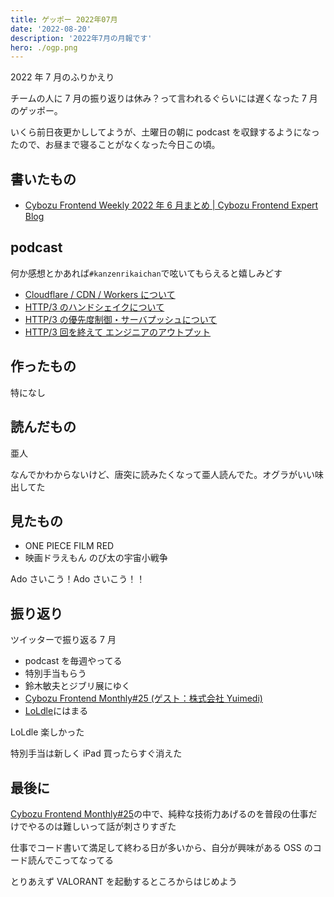 ```yaml
---
title: ゲッポー 2022年07月
date: '2022-08-20'
description: '2022年7月の月報です'
hero: ./ogp.png
---
```


2022 年 7 月のふりかえり

チームの人に 7 月の振り返りは休み？って言われるぐらいには遅くなった 7 月のゲッポー。

いくら前日夜更かししてようが、土曜日の朝に podcast を収録するようになったので、お昼まで寝ることがなくなった今日この頃。

## 書いたもの

- [Cybozu Frontend Weekly 2022 年 6 月まとめ | Cybozu Frontend Expert Blog](https://cybozu.github.io/frontend-expert/posts/frontend-weekly-2022-06)

## podcast

何か感想とかあれば`#kanzenrikaichan`で呟いてもらえると嬉しみどす

- [Cloudflare / CDN / Workers について](https://stand.fm/episodes/62bfa1357ce7cd00067557d3)
- [HTTP/3 のハンドシェイクについて](https://stand.fm/episodes/62d65cc89377488bb871cdb8)
- [HTTP/3 の優先度制御・サーバプッシュについて](https://stand.fm/episodes/62dc8ce3af95923291bb95de)
- [HTTP/3 回を終えて エンジニアのアウトプット](https://stand.fm/episodes/62e0ad4dd3139829ded7f682)

## 作ったもの

特になし

## 読んだもの

亜人

なんでかわからないけど、唐突に読みたくなって亜人読んでた。オグラがいい味出してた

## 見たもの

- ONE PIECE FILM RED
- 映画ドラえもん のび太の宇宙小戦争

Ado さいこう！Ado さいこう！！

## 振り返り

ツイッターで振り返る 7 月

- podcast を毎週やってる
- 特別手当もらう
- 鈴木敏夫とジブリ展にゆく
- [Cybozu Frontend Monthly#25 (ゲスト：株式会社 Yuimedi)](https://cybozu.connpass.com/event/254325/)
- [LoLdle](https://loldle.net/)にはまる

LoLdle 楽しかった

特別手当は新しく iPad 買ったらすぐ消えた

## 最後に

[Cybozu Frontend Monthly#25](https://cybozu.connpass.com/event/254325/)の中で、純粋な技術力あげるのを普段の仕事だけでやるのは難しいって話が刺さりすぎた

仕事でコード書いて満足して終わる日が多いから、自分が興味がある OSS のコード読んでこってなってる

とりあえず VALORANT を起動するところからはじめよう
